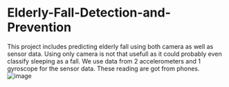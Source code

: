 # Elderly-Fall-Detection-and-Prevention
This project includes predicting elderly fall using both camera as well as sensor data.
Using only camera is not that usefull as it could probably even classify sleeping as a fall.
We use data from 2 accelerometers and 1 gyroscope for the sensor data. These reading are got from phones.
![image](https://github.com/PranavMoothedath/Elderly-Fall-Detection-and-Prevention/assets/165509773/aff0f2c5-7190-4622-a488-2d2f9906ceb4)
